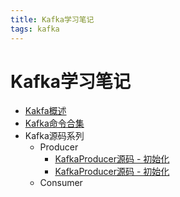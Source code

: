 ```yaml
---
title: Kafka学习笔记
tags: kafka
---
```


# Kafka学习笔记

* [Kakfa概述](./01-intro.md)
* [Kafka命令合集](./02-kafka-cli.md)
* Kafka源码系列
  * Producer
    * [KafkaProducer源码 - 初始化](./source-code/producer/producer-init.md)
    * [KafkaProducer源码 - 初始化](./source-code/producer/producer-processing-flow.md)
  * Consumer